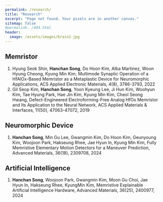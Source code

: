 ```yaml
---
permalink: /research/
title: "Research"
excerpt: "Page not found. Your pixels are in another canvas."
sitemap: false
#permalink: /404.html
header:
  image: /assets/images/brain2.jpg
---
```


## Memristor

1. Hyung Seok Shin, **Hanchan Song**, Do Hoon Kim, Alba Martinez, Woon Hyung Cheong, Kyung Min Kim, Multimode Synaptic Operation of a HfAlOx-Based Memristor as a Metaplastic Device for Neuromorphic Applications, ACS Applied Electronic Materials, 4(8), 3786-3793, 2022
2. Gil Seop Kim, **Hanchan Song**, Yoon Kyeung Lee, Ji Hun Kim, Woohyun Kim, Tae Hyung Park, Hae Jin Kim, Kyung Min Kim, Cheol Seong Hwang, Defect-Engineered Electroforming-Free Analog HfOx Memristor and Its Application to the Neural Network, ACS Applied Materials & Interfaces, 11(50), 47063-47072, 2019


## Neuromorphic Device

1. **Hanchan Song**, Min Gu Lee, Gwangmin Kim, Do Hoon Kim, Geunyoung Kim, Woojoon Park, Hakseung Rhee, Jae Hyun In, Kyung Min Kim, Fully Memristive Elementary Motion Detectors for a Maneuver Prediction, Advanced Materials, 36(18), 2309708, 2024

## Artificial Intelligence

1. **Hanchan Song**, Woojoon Park, Gwangmin Kim, Moon Gu Choi, Jae Hyun In, Hakseung Rhee, KyungMin Kim, Memristive Explainable Artificial Intelligence Hardware, Advanced Materials, 36(25), 2400977, 2024
